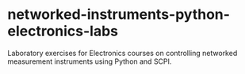 # networked-instruments-python-electronics-labs
Laboratory exercises for Electronics courses on controlling networked measurement instruments using Python and SCPI.
